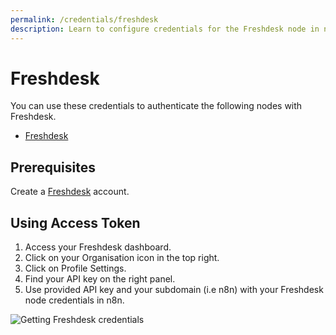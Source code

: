 ```yaml
---
permalink: /credentials/freshdesk
description: Learn to configure credentials for the Freshdesk node in n8n
---
```


# Freshdesk

You can use these credentials to authenticate the following nodes with Freshdesk.
- [Freshdesk](../../nodes-library/nodes/Freshdesk/README.md)

## Prerequisites

Create a [Freshdesk](https://freshdesk.com/) account.

## Using Access Token

1. Access your Freshdesk dashboard.
2. Click on your Organisation icon in the top right.
3. Click on Profile Settings.
4. Find your API key on the right panel.
5. Use provided API key and your subdomain (i.e n8n) with your Freshdesk node credentials in n8n.

![Getting Freshdesk credentials](./using-access-token.gif)
